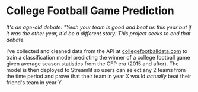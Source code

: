 # College Football Game Prediction
*It's an age-old debate: "Yeah your team is good and beat us this year but if it was the other year, it'd be a different story. This project seeks to end that debate.* 

I've collected and cleaned data from the API at [collegefootballdata.com](https://www.collegefootballdata.com/) to train a classification model predicting the winner of a college football game given average season statistics from the CFP era (2015 and after). The model is then deployed to Streamlit so users can select any 2 teams from the time period and prove that their team in year X would *actually* beat their friend's team in year Y.


